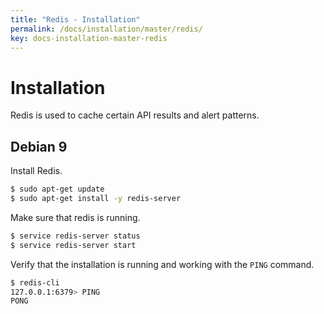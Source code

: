 ```yaml
---
title: "Redis - Installation"
permalink: /docs/installation/master/redis/
key: docs-installation-master-redis
---
```


# Installation

Redis is used to cache certain API results and alert patterns.

## Debian 9

Install Redis.

```bash
$ sudo apt-get update
$ sudo apt-get install -y redis-server
```

Make sure that redis is running.

```bash
$ service redis-server status
$ service redis-server start
```

Verify that the installation is running and working with the `PING` command.

```bash
$ redis-cli 
127.0.0.1:6379> PING
PONG
```